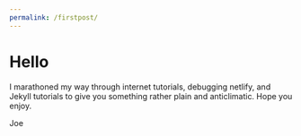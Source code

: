 ```yaml
---
permalink: /firstpost/
---
```


# Hello 

I marathoned my way through internet tutorials, debugging netlify, and Jekyll tutorials to give you something rather plain and anticlimatic. Hope you enjoy. 

Joe 
